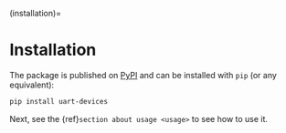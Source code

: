 (installation)=

# Installation

The package is published on [PyPI](https://pypi.org/project/uart-devices/) and can be installed with `pip` (or any equivalent):

```bash
pip install uart-devices
```

Next, see the {ref}`section about usage <usage>` to see how to use it.
